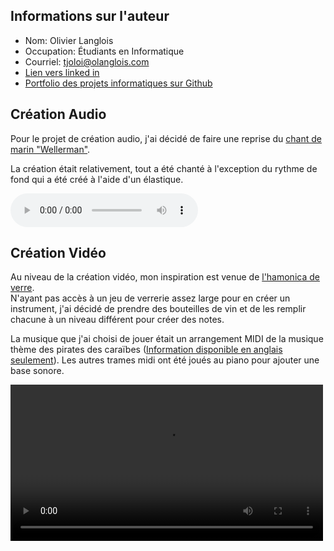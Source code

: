 <div hidden>
	
# Introduction à la création audio et visuelle numérique

</div>

## Informations sur l'auteur
- Nom: Olivier Langlois
- Occupation: Étudiants en Informatique
- Courriel: tjoloi@olanglois.com
- [Lien vers linked in](https://www.linkedin.com/in/tjoloi/)
- [Portfolio des projets informatiques sur Github](https://github.com/tjoloi)

## Création Audio
Pour le projet de création audio, j'ai décidé de faire une reprise du [chant de marin "Wellerman"](https://fr.wikipedia.org/wiki/Soon_May_the_Wellerman_Come).

La création était relativement, tout a été chanté à l'exception du rythme de fond qui a été créé à l'aide d'un élastique.

<audio controls>
	<source src="/resources/MUS1010-Projet1_LangloisOlivier.mp3" type="audio/mp3">
</audio>

## Création Vidéo
Au niveau de la création vidéo, mon inspiration est venue de [l'hamonica de verre](https://fr.wikipedia.org/wiki/Harmonica_de_verre).\
N'ayant pas accès à un jeu de verrerie assez large pour en créer un instrument, j'ai décidé de prendre des bouteilles de vin et de les remplir chacune à un niveau différent pour créer des notes.

La musique que j'ai choisi de jouer était un arrangement MIDI de la musique thème des pirates des caraïbes ([Information disponible en anglais seulement](https://en.wikipedia.org/wiki/He%27s_a_Pirate)). Les autres trames midi ont été joués au piano pour ajouter une base sonore.

<video controls width=500>
	<source src="/resources/MUS1010-Projet2_LangloisOlivier.mp4" type="video/mp4">
</video>
